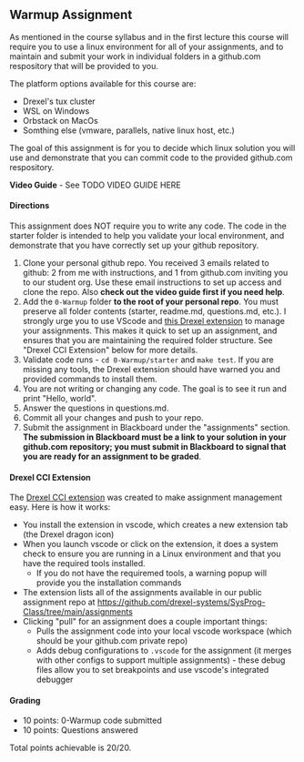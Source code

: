 ## Warmup Assignment

As mentioned in the course syllabus and in the first lecture this course will require you to use a linux environment for all of your assignments, and to maintain and submit your work in individual folders in a github.com respository that will be provided to you.

The platform options available for this course are:

- Drexel's tux cluster
- WSL on Windows
- Orbstack on MacOs
- Somthing else (vmware, parallels, native linux host, etc.)

The goal of this assignment is for you to decide which linux solution you will use and demonstrate that you can commit code to the provided github.com respository.

**Video Guide** - See TODO VIDEO GUIDE HERE

#### Directions

This assignment does NOT require you to write any code. The code in the starter folder is intended to help you validate your local environment, and demonstrate that you have correctly set up your github repository.

1. Clone your personal github repo. You received 3 emails related to github: 2 from me with instructions, and 1 from github.com inviting you to our student org. Use these email instructions to set up access and clone the repo. Also **check out the video guide first if you need help**.
2. Add the `0-Warmup` folder **to the root of your personal repo**. You must preserve all folder contents (starter, readme.md, questions.md, etc.). I strongly urge you to use VScode and [this Drexel extension](https://marketplace.visualstudio.com/items?itemName=bdlilley.drexel-cci) to manage your assignments. This makes it quick to set up an assignment, and ensures that you are maintaining the required folder structure. See "Drexel CCI Extension" below for more details.
3. Validate code runs - `cd 0-Warmup/starter` and `make test`. If you are missing any tools, the Drexel extension should have warned you and provided commands to install them.
4. You are not writing or changing any code. The goal is to see it run and print "Hello, world".
5. Answer the questions in questions.md.
6. Commit all your changes and push to your repo.
7. Submit the assignment in Blackboard under the "assignments" section. **The submission in Blackboard must be a link to your solution in your github.com repository; you must submit in Blackboard to signal that you are ready for an assignment to be graded**.

#### Drexel CCI Extension

The [Drexel CCI extension](https://marketplace.visualstudio.com/items?itemName=bdlilley.drexel-cci) was created to make assignment management easy. Here is how it works:

- You install the extension in vscode, which creates a new extension tab (the Drexel dragon icon)
- When you launch vscode or click on the extension, it does a system check to ensure you are running in a Linux environment and that you have the required tools installed.
  - If you do not have the requiremed tools, a warning popup will provide you the installation commands
- The extension lists all of the assignments available in our public assignment repo at https://github.com/drexel-systems/SysProg-Class/tree/main/assignments
- Clicking "pull" for an assignment does a couple important things:
  - Pulls the assignment code into your local vscode workspace (which should be your github.com private repo)
  - Adds debug configurations to `.vscode` for the assignment (it merges with other configs to support multiple assignments) - these debug files allow you to set breakpoints and use vscode's integrated debugger

#### Grading

- 10 points: 0-Warmup code submitted 
- 10 points: Questions answered

Total points achievable is 20/20.
